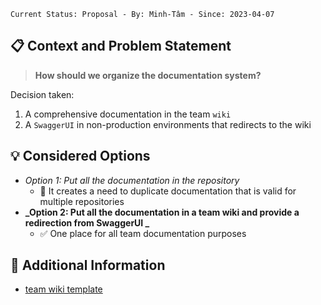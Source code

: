 ```text
Current Status: Proposal - By: Minh-Tâm - Since: 2023-04-07
```

## 📋 Context and Problem Statement
> **How should we organize the documentation system?**

Decision taken:
1. A comprehensive documentation in the team `wiki`
1. A `SwaggerUI` in non-production environments that redirects to the wiki

## 💡 Considered Options
* _Option 1: Put all the documentation in the repository_
    * 🚫 It creates a need to duplicate documentation that is valid for multiple repositories
* **_Option 2: Put all the documentation in a team wiki and provide a redirection from SwaggerUI _**
    * ✅ One place for all team documentation purposes

## 📎 Additional Information
* [team wiki template](https://github.com/Melandel/team-wiki/wiki)
